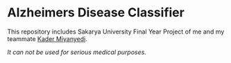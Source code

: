 # Alzheimers Disease Classifier
This repository includes Sakarya University Final Year Project of me and my teammate [Kader Miyanyedi](https://github.com/Kadermiyanyedi). 

_It can not be used for serious medical purposes._
